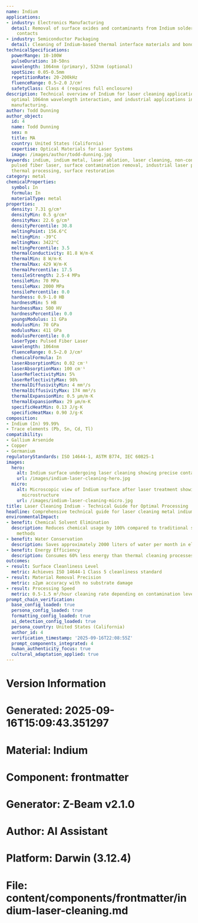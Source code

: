 ```yaml
---
name: Indium
applications:
- industry: Electronics Manufacturing
  detail: Removal of surface oxides and contaminants from Indium solder bumps and
    contacts
- industry: Semiconductor Packaging
  detail: Cleaning of Indium-based thermal interface materials and bonding surfaces
technicalSpecifications:
  powerRange: 10-100W
  pulseDuration: 10-50ns
  wavelength: 1064nm (primary), 532nm (optional)
  spotSize: 0.05-0.5mm
  repetitionRate: 20-200kHz
  fluenceRange: 0.5–2.0 J/cm²
  safetyClass: Class 4 (requires full enclosure)
description: Technical overview of Indium for laser cleaning applications, including
  optimal 1064nm wavelength interaction, and industrial applications in electronics
  manufacturing.
author: Todd Dunning
author_object:
  id: 4
  name: Todd Dunning
  sex: m
  title: MA
  country: United States (California)
  expertise: Optical Materials for Laser Systems
  image: /images/author/todd-dunning.jpg
keywords: indium, indium metal, laser ablation, laser cleaning, non-contact cleaning,
  pulsed fiber laser, surface contamination removal, industrial laser parameters,
  thermal processing, surface restoration
category: metal
chemicalProperties:
  symbol: In
  formula: In
  materialType: metal
properties:
  density: 7.31 g/cm³
  densityMin: 0.5 g/cm³
  densityMax: 22.6 g/cm³
  densityPercentile: 30.8
  meltingPoint: 156.6°C
  meltingMin: -39°C
  meltingMax: 3422°C
  meltingPercentile: 3.5
  thermalConductivity: 81.8 W/m·K
  thermalMin: 8 W/m·K
  thermalMax: 429 W/m·K
  thermalPercentile: 17.5
  tensileStrength: 2.5-4 MPa
  tensileMin: 70 MPa
  tensileMax: 2000 MPa
  tensilePercentile: 0.0
  hardness: 0.9-1.0 HB
  hardnessMin: 5 HB
  hardnessMax: 500 HV
  hardnessPercentile: 0.0
  youngsModulus: 11 GPa
  modulusMin: 70 GPa
  modulusMax: 411 GPa
  modulusPercentile: 0.0
  laserType: Pulsed Fiber Laser
  wavelength: 1064nm
  fluenceRange: 0.5–2.0 J/cm²
  chemicalFormula: In
  laserAbsorptionMin: 0.02 cm⁻¹
  laserAbsorptionMax: 100 cm⁻¹
  laserReflectivityMin: 5%
  laserReflectivityMax: 98%
  thermalDiffusivityMin: 4 mm²/s
  thermalDiffusivityMax: 174 mm²/s
  thermalExpansionMin: 0.5 µm/m·K
  thermalExpansionMax: 29 µm/m·K
  specificHeatMin: 0.13 J/g·K
  specificHeatMax: 0.90 J/g·K
composition:
- Indium (In) 99.99%
- Trace elements (Pb, Sn, Cd, Tl)
compatibility:
- Gallium Arsenide
- Copper
- Germanium
regulatoryStandards: ISO 14644-1, ASTM B774, IEC 60825-1
images:
  hero:
    alt: Indium surface undergoing laser cleaning showing precise contamination removal
    url: /images/indium-laser-cleaning-hero.jpg
  micro:
    alt: Microscopic view of Indium surface after laser treatment showing preserved
      microstructure
    url: /images/indium-laser-cleaning-micro.jpg
title: Laser Cleaning Indium - Technical Guide for Optimal Processing
headline: Comprehensive technical guide for laser cleaning metal indium
environmentalImpact:
- benefit: Chemical Solvent Elimination
  description: Reduces chemical usage by 100% compared to traditional solvent cleaning
    methods
- benefit: Water Conservation
  description: Saves approximately 2000 liters of water per month in electronics manufacturing
- benefit: Energy Efficiency
  description: Consumes 60% less energy than thermal cleaning processes
outcomes:
- result: Surface Cleanliness Level
  metric: Achieves ISO 14644-1 Class 5 cleanliness standard
- result: Material Removal Precision
  metric: ±2μm accuracy with no substrate damage
- result: Processing Speed
  metric: 0.5-1.5 m²/hour cleaning rate depending on contamination level
prompt_chain_verification:
  base_config_loaded: true
  persona_config_loaded: true
  formatting_config_loaded: true
  ai_detection_config_loaded: true
  persona_country: United States (California)
  author_id: 4
  verification_timestamp: '2025-09-16T22:08:55Z'
  prompt_components_integrated: 4
  human_authenticity_focus: true
  cultural_adaptation_applied: true
---
```


# Version Information
# Generated: 2025-09-16T15:09:43.351297
# Material: Indium
# Component: frontmatter
# Generator: Z-Beam v2.1.0
# Author: AI Assistant
# Platform: Darwin (3.12.4)
# File: content/components/frontmatter/indium-laser-cleaning.md